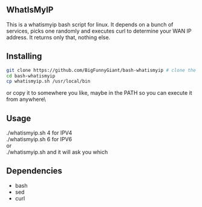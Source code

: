 ## WhatIsMyIP

This is a whatismyip bash script for linux.
It depends on a bunch of services, picks one randomly and executes curl to determine your WAN IP address. It returns only that, nothing else.

## Installing

```bash
git clone https://github.com/BigFunnyGiant/bash-whatismyip # clone the repository
cd bash-whatismyip
cp whatismyip.sh /usr/local/bin
```
or copy it to somewhere you like, maybe in the PATH so you can execute it from anywhere\


## Usage
./whatismyip.sh 4 for IPV4\
./whatismyip.sh 6 for IPV6\
or\
./whatismyip.sh and it will ask you which

## Dependencies
- bash
- sed
- curl
